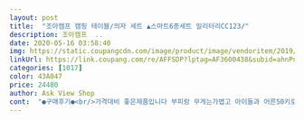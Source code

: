 ```yaml
---
layout: post 
title:  "조아캠프 캠핑 테이블/의자 세트 ▲스마트6종세트 밀리터리CC123/" 
description: 조아캠프  ..
date: 2020-05-16 03:58:40 
img: https://static.coupangcdn.com/image/product/image/vendoritem/2019/08/08/3576929406/2da54fe4-b9c0-4841-96dd-73567768ba35.jpg 
linkUrl: https://link.coupang.com/re/AFFSDP?lptag=AF3600438&subid=ahnPublicAsk&pageKey=70423868&itemId=235419793&vendorItemId=3576929406&traceid=V0-113-06a288346b13bfdd 
categories: [1017] 
color: 43A047 
price: 24480 
author: Ask View Shop 
cont:  "●구매후기●<br/>가격대비 좋은제품입니다 부피랑 무게는가볍고 아이들과 어른50키로정도 몸무게는 편안하다네요  65키로이상은 잠시 앉는건 괜찮으나  편안하게 오랫동안 앉으려면 더큰사이즈도 필요해서 더 알아보고잇어요도서관에 가지못해서 책만대여가 된다니  독서의자로 잘활용되요<br/>사이즈가 작아서그렇지 그럭저럭 쓸만하네여 몸무게 많이 나가시는 분들은 쓰시기에 좀불편할꺼 같아여 캠핑초보라 그냥 저렴하게 막쓸꺼 찾다 구입했어여 가격도 저렴하니 부담없죠  다만 냄새고 좀나는데 이건뭐  쓰다보면 날아가겠죠 여튼 저렴한거쓰시다 가라타실분들은 추천합니당<br/>" 
---
```

